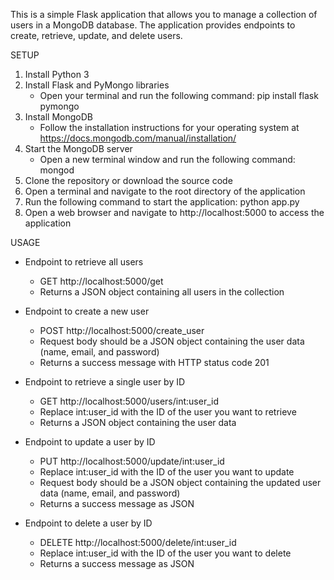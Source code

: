 

This is a simple Flask application that allows you to manage a collection of users in a MongoDB database. The application provides endpoints to create, retrieve, update, and delete users.

SETUP

1. Install Python 3
2. Install Flask and PyMongo libraries
     * Open your terminal and run the following command: pip install flask pymongo
3. Install MongoDB
   * Follow the installation instructions for your operating system at https://docs.mongodb.com/manual/installation/
4. Start the MongoDB server
   * Open a new terminal window and run the following command: mongod
5. Clone the repository or download the source code
6. Open a terminal and navigate to the root directory of the application
7. Run the following command to start the application: python app.py
8. Open a web browser and navigate to http://localhost:5000 to access the application

USAGE
* Endpoint to retrieve all users
     * GET http://localhost:5000/get
     * Returns a JSON object containing all users in the collection
       
* Endpoint to create a new user
     * POST http://localhost:5000/create_user
     * Request body should be a JSON object containing the user data (name, email, and password)
     * Returns a success message with HTTP status code 201
     
* Endpoint to retrieve a single user by ID
     * GET http://localhost:5000/users/int:user_id
     * Replace int:user_id with the ID of the user you want to retrieve
     * Returns a JSON object containing the user data
     
* Endpoint to update a user by ID
     * PUT http://localhost:5000/update/int:user_id
     * Replace int:user_id with the ID of the user you want to update
     * Request body should be a JSON object containing the updated user data (name, email, and password)
     * Returns a success message as JSON
    
* Endpoint to delete a user by ID
     * DELETE http://localhost:5000/delete/int:user_id
     * Replace int:user_id with the ID of the user you want to delete
     * Returns a success message as JSON








